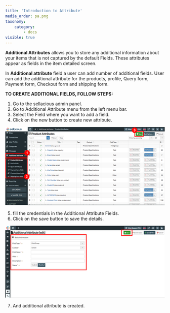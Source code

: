 ```yaml
---
title: 'Introduction to Attribute'
media_order: pa.png
taxonomy:
    category:
        - docs
visible: true
---
```


**Additional Attributes** allows you to store any additional information about your items that is not captured by the default Fields. These attributes appear as fields in the item detailed screen.

In **Additional attribute** field a user can add number of additional fields.
User can add the additional attribute for the products, profile, Query form, Payment form, Checkout form and shipping form. 

**TO CREATE ADDITIONAL FIELDS, FOLLOW STEPS:**

1. Go to the sellacious admin panel.
2. Go to Additional Attribute menu from the left menu bar.
3. Select the Field where you want to add a field. 
4. Click on the new button to create new attribute.

![](pa.png)

5. fill the credentials in the Additional Attribute Fields.
6. Click on the save button to save the details.

![](pa2.png)

7. And additional attribute is created.